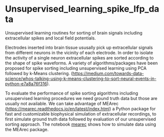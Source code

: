 # Unsupervised_learning_spike_lfp_data
Unsupervised learning routines for sorting of brain signals including extracellular spikes and local field potentials.

Electrodes inserted into brain tissue ususally pick up extracellular signals from different neurons in the vicinity of each electrode. In order to isolate the activity of a single neuron extracellular spikes are sorted according to the shape of spike waveforms. A variety of algorithms/packages have been proposed for spike sorting including unsupervised learning using PCA followed by k-Means clustering. (https://medium.com/towards-data-science/whos-talking-using-k-means-clustering-to-sort-neural-events-in-python-e7a8a76f316).

To evaluate the performance of spike sorting algorithms including unsupervised learning procedures we need ground truth data but those are usually not available. We can take advantage of MEArec (https://mearec.readthedocs.io/en/latest/index.html) a Python package for fast and customizable biophysical simulation of extracellular recordings, to first simulate ground truth data followed by evaluation of our unsupervised sorting approach. The notebook [mearec](https://github.com/chrihoni/Unsupervised_learning_spike_lfp-data/blob/main/mearec.ipynb) shows how to simulate data using the MEArec package.


